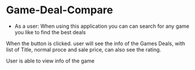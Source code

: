 # Game-Deal-Compare
+ As a user:
When using this application you can can search for any game you like to find the best deals

When the button is clicked. user will see the info of the Games Deals, with list of Title, normal proce and sale price, can also see the rating.

User is able to view info of the game 
